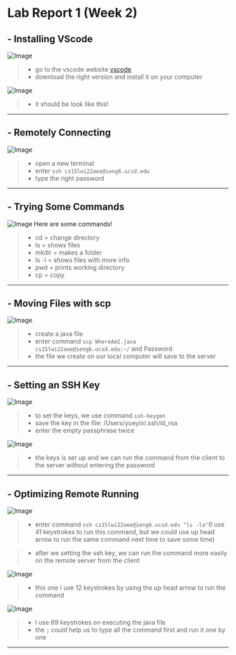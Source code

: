 # Lab Report 1 (Week 2)

## - Installing VScode
![Image](install.png)
> - go to the vscode website [vscode](https://code.visualstudio.com/)
> - download the right version and install it on your computer

![Image](vscode.png)
> - it should be look like this!


---



## - Remotely Connecting
![Image](connect.png)
> - open a new terminal
> - enter `ssh cs15lwi22aee@ieng6.ucsd.edu`
> - type the right password


---
## - Trying Some Commands
![Image](commands.png)
Here are some commands!
> - cd = change directory
> - ls = shows files
> - mkdir = makes a folder
> - ls -l = shows files with more info
> - pwd = prints working directory
> - cp = copy

---
## - Moving Files with scp
![Image](move.png)
> - create a java file
> - enter command `scp WhereAmI.java cs15lwi22aee@ieng6.ucsd.edu:~/` and Password
> - the file we create on our local computer will save to the server

---
## - Setting an SSH Key
![Image](sshkey.png)
> - to set the keys, we use command `ssh-keygen`
> - save the key in the file: /Users/yueyin/.ssh/id_rsa
> - enter the empty passphrase twice

![Image](sshkeys.png)
> - the keys is set up and we can run the command from the client to the server without entering the password

---
## - Optimizing Remote Running

![Image](last1.png)
> - enter command `ssh cs15lwi22aee@ieng6.ucsd.edu "ls -la"`(I use 41 keystrokes to run this command, but we could use up head arrow to run the same command next time to save some time)

> - after we setting the ssh key, we can run the command more easily on the remote server from the client

![Image](last2.png)
> - this one I use 12 keystrokes by using the up head arrow to run the command


![Image](remote.png)
> - I use 69 keystrokes on executing the java file
> - the `;` could help us to type all the command first and run it one by one


---

